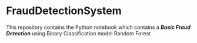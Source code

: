 # FraudDetectionSystem
This repository contains the Python notebook which contains a ***Basic Fraud Detection*** using Binary Classification model Random Forest
